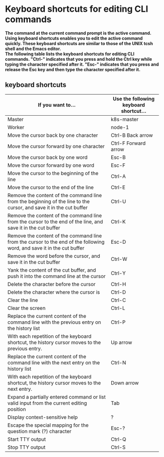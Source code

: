 #   Keyboard shortcuts for editing CLI commands

**The command at the current command prompt is the active command. Using keyboard shortcuts enables you to edit the active command quickly. These keyboard shortcuts are similar to those of the UNIX tcsh shell and the Emacs editor.
<br/>
The following table lists the keyboard shortcuts for editing CLI commands. "Ctrl-" indicates that you press and hold the Ctrl key while typing the character specified after it. "Esc-" indicates that you press and release the Esc key and then type the character specified after it.**

## keyboard shortcuts

|If you want to… |Use the following keyboard shortcut…|
|----|----|
|Master|k8s-master|
|Worker|node-1|
|Move the cursor back by one character|Ctrl-B Back arrow|
|Move the cursor forward by one character|Ctrl-F Forward arrow|
|Move the cursor back by one word|Esc-B|
|Move the cursor forward by one word|Esc-F|
|Move the cursor to the beginning of the line|Ctrl-A|
|Move the cursor to the end of the line|Ctrl-E|
|Remove the content of the command line from the beginning of the line to the cursor, and save it in the cut buffer|Ctrl-U|
|Remove the content of the command line from the cursor to the end of the line, and save it in the cut buffer|Ctrl-K|
|Remove the content of the command line from the cursor to the end of the following word, and save it in the cut buffer|Esc-D|
|Remove the word before the cursor, and save it in the cut buffer|Ctrl-W|
|Yank the content of the cut buffer, and push it into the command line at the cursor|Ctrl-Y|
|Delete the character before the cursor|Ctrl-H|
|Delete the character where the cursor is|Ctrl-D|
|Clear the line|Ctrl-C|
|Clear the screen|Ctrl-L|
|Replace the current content of the command line with the previous entry on the history list|Ctrl-P|
|With each repetition of the keyboard shortcut, the history cursor moves to the previous entry.|Up arrow|
|Replace the current content of the command line with the next entry on the history list|Ctrl-N|
|With each repetition of the keyboard shortcut, the history cursor moves to the next entry.|Down arrow|
|Expand a partially entered command or list valid input from the current editing position|Tab|
|Display context-sensitive help|?|
|Escape the special mapping for the question mark (?) character|Esc-?|
|Start TTY output|Ctrl-Q|
|Stop TTY output|Ctrl-S|


